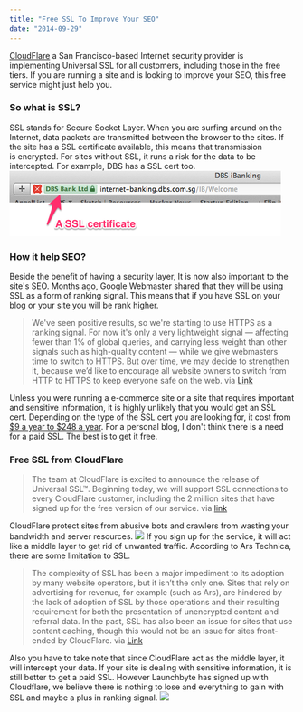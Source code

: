 ```yaml
---
title: "Free SSL To Improve Your SEO"
date: "2014-09-29"
---
```


[CloudFlare](https://www.cloudflare.com) a San Francisco-based Internet security provider is implementing Universal SSL for all customers, including those in the free tiers. If you are running a site and is looking to improve your SEO, this free service might just help you.

### So what is SSL?

SSL stands for Secure Socket Layer. When you are surfing around on the Internet, data packets are transmitted between the browser to the sites. If the site has a SSL certificate available, this means that transmission is encrypted. For sites without SSL, it runs a risk for the data to be intercepted. For example, DBS has a SSL cert too. ![](/static/img/DBS-iBanking.png)

### How it help SEO?

Beside the benefit of having a security layer, It is now also important to the site's SEO. Months ago, Google Webmaster shared that they will be using SSL as a form of ranking signal. This means that if you have SSL on your blog or your site you will be rank higher.

> We've seen positive results, so we're starting to use HTTPS as a ranking signal. For now it's only a very lightweight signal — affecting fewer than 1% of global queries, and carrying less weight than other signals such as high-quality content — while we give webmasters time to switch to HTTPS. But over time, we may decide to strengthen it, because we’d like to encourage all website owners to switch from HTTP to HTTPS to keep everyone safe on the web. via [Link](http://googlewebmastercentral.blogspot.sg/2014/08/https-as-ranking-signal.html)

Unless you were running a e-commerce site or a site that requires important and sensitive information, it is highly unlikely that you would get an SSL cert. Depending on the type of the SSL cert you are looking for, it cost from [$9 a year to $248 a year](https://www.namecheap.com/security/ssl-certificates/comodo.aspx). For a personal blog, I don't think there is a need for a paid SSL. The best is to get it free.

### Free SSL from CloudFlare

> The team at CloudFlare is excited to announce the release of Universal SSL™. Beginning today, we will support SSL connections to every CloudFlare customer, including the 2 million sites that have signed up for the free version of our service. via [link](https://blog.cloudflare.com/introducing-universal-ssl/)

CloudFlare protect sites from abusive bots and crawlers from wasting your bandwidth and server resources. ![](/static/img/illustration-small.png) If you sign up for the service, it will act like a middle layer to get rid of unwanted traffic. According to Ars Technica, there are some limitation to SSL.

> The complexity of SSL has been a major impediment to its adoption by many website operators, but it isn’t the only one. Sites that rely on advertising for revenue, for example (such as Ars), are hindered by the lack of adoption of SSL by those operations and their resulting requirement for both the presentation of unencrypted content and referral data. In the past, SSL has also been an issue for sites that use content caching, though this would not be an issue for sites front-ended by CloudFlare. via [Link](http://arstechnica.com/information-technology/2014/09/cloudflare-gives-internet-a-present-free-no-hassle-universal-ssl/)

Also you have to take note that since CloudFlare act as the middle layer, it will intercept your data. If your site is dealing with sensitive information, it is still better to get a paid SSL. However Launchbyte has signed up with Cloudflare, we believe there is nothing to lose and everything to gain with SSL and maybe a plus in ranking signal. ![](/static/img/My-websites---CloudFlare---The-web-performance-&-security-company.png)
